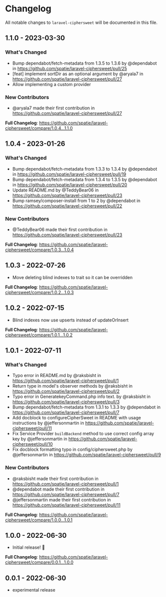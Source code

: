 # Changelog

All notable changes to `laravel-ciphersweet` will be documented in this file.

## 1.1.0 - 2023-03-30

### What's Changed

- Bump dependabot/fetch-metadata from 1.3.5 to 1.3.6 by @dependabot in https://github.com/spatie/laravel-ciphersweet/pull/25
- [feat] implement sortDir as an optional argument by @aryala7 in https://github.com/spatie/laravel-ciphersweet/pull/27
- Allow implementing a custom provider

### New Contributors

- @aryala7 made their first contribution in https://github.com/spatie/laravel-ciphersweet/pull/27

**Full Changelog**: https://github.com/spatie/laravel-ciphersweet/compare/1.0.4...1.1.0

## 1.0.4 - 2023-01-26

### What's Changed

- Bump dependabot/fetch-metadata from 1.3.3 to 1.3.4 by @dependabot in https://github.com/spatie/laravel-ciphersweet/pull/19
- Bump dependabot/fetch-metadata from 1.3.4 to 1.3.5 by @dependabot in https://github.com/spatie/laravel-ciphersweet/pull/20
- Update README.md by @TeddyBear06 in https://github.com/spatie/laravel-ciphersweet/pull/23
- Bump ramsey/composer-install from 1 to 2 by @dependabot in https://github.com/spatie/laravel-ciphersweet/pull/22

### New Contributors

- @TeddyBear06 made their first contribution in https://github.com/spatie/laravel-ciphersweet/pull/23

**Full Changelog**: https://github.com/spatie/laravel-ciphersweet/compare/1.0.3...1.0.4

## 1.0.3 - 2022-07-26

- Move deleting blind indexes to trait so it can be overridden

**Full Changelog**: https://github.com/spatie/laravel-ciphersweet/compare/1.0.2...1.0.3

## 1.0.2 - 2022-07-15

- Blind indexes now use upserts instead of updateOrInsert

**Full Changelog**: https://github.com/spatie/laravel-ciphersweet/compare/1.0.1...1.0.2

## 1.0.1 - 2022-07-11

### What's Changed

- Typo error in  README.md by @raksbisht in https://github.com/spatie/laravel-ciphersweet/pull/1
- Return type in model's observer methods by @raksbisht in https://github.com/spatie/laravel-ciphersweet/pull/2
- Typo error in GeneratekeyCommand.php info text. by @raksbisht in https://github.com/spatie/laravel-ciphersweet/pull/3
- Bump dependabot/fetch-metadata from 1.3.1 to 1.3.3 by @dependabot in https://github.com/spatie/laravel-ciphersweet/pull/7
- Add docblock to configureCipherSweet in README with usage instructions by @jeffersonmartin in https://github.com/spatie/laravel-ciphersweet/pull/11
- Fix Service Provider `buildBackend` method to use correct config array key by @jeffersonmartin in https://github.com/spatie/laravel-ciphersweet/pull/10
- Fix docblock formatting typo in config/ciphersweet.php by @jeffersonmartin in https://github.com/spatie/laravel-ciphersweet/pull/9

### New Contributors

- @raksbisht made their first contribution in https://github.com/spatie/laravel-ciphersweet/pull/1
- @dependabot made their first contribution in https://github.com/spatie/laravel-ciphersweet/pull/7
- @jeffersonmartin made their first contribution in https://github.com/spatie/laravel-ciphersweet/pull/11

**Full Changelog**: https://github.com/spatie/laravel-ciphersweet/compare/1.0.0...1.0.1

## 1.0.0 - 2022-06-30

- Initial release! 🎉

**Full Changelog**: https://github.com/spatie/laravel-ciphersweet/compare/0.0.1...1.0.0

## 0.0.1 - 2022-06-30

- experimental release
